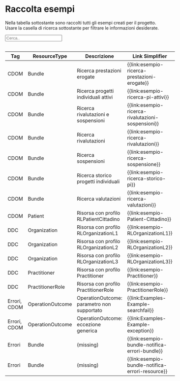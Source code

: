 <html>
  <head>
    <script src="https://ajax.googleapis.com/ajax/libs/jquery/3.6.0/jquery.min.js"></script>
    <script>
      $(document).ready(function () {
        $("#myInput").on("keyup", function () {
          var value = $(this).val().toLowerCase();
          $("#myTable tr").filter(function () {
            $(this).toggle($(this).text().toLowerCase().indexOf(value) > -1);
          });
        });
      });
    </script>
  </head>
  <body>
    <h1>Raccolta esempi</h1>
    <div>
      <p>
        Nella tabella sottostante sono raccolti tutti gli esempi creati per il progetto.
        <br />
        Usare la casella di ricerca sottostante per filtrare le informazioni
        desiderate.
      </p>
      <input id="myInput" type="text" placeholder="Cerca.." />
    </div>
    <br/>
    <table style="width: fit-content">
      <thead>
        <tr>
          <th>Tag</th>
          <th>ResourceType</th>
          <th>Descrizione</th>
          <th>Link Simplifier</th>
        </tr>
      </thead>
      <tbody id="myTable">
        <tr>
          <td>CDOM</td>
          <td>Bundle</td>
          <td>Ricerca prestazioni erogate</td>
          <td>{{link:esempio-ricerca-prestazioni-erogate}}</td>
        </tr>
        <tr>
          <td>CDOM</td>
          <td>Bundle</td>
          <td>Ricerca progetti individuali attivi</td>
          <td>{{link:esempio-ricerca-pi-attivi}}</td>
        </tr>
        <tr>
          <td>CDOM</td>
          <td>Bundle</td>
          <td>Ricerca rivalutazioni e sospensioni</td>
          <td>{{link:esempio-ricerca-rivalutazioni-sospensioni}}</td>
        </tr>
        <tr>
          <td>CDOM</td>
          <td>Bundle</td>
          <td>Ricerca rivalutazioni</td>
          <td>{{link:esempio-ricerca-rivalutazioni}}</td>
        </tr>
        <tr>
          <td>CDOM</td>
          <td>Bundle</td>
          <td>Ricerca sospensioni</td>
          <td>{{link:esempio-ricerca-sospensione}}</td>
        </tr>
        <tr>
          <td>CDOM</td>
          <td>Bundle</td>
          <td>Ricerca storico progetti individuali</td>
          <td>{{link:esempio-ricerca-storico-pi}}</td>
        </tr>
        <tr>
          <td>CDOM</td>
          <td>Bundle</td>
          <td>Ricerca valutazioni</td>
          <td>{{link:esempio-ricerca-valutazioni}}</td>
        </tr>
        <tr>
          <td>CDOM</td>
          <td>Patient</td>
          <td>Risorsa con profilo RLPatientCittadino</td>
          <td>{{link:esempio-Patient-Cittadino}}</td>
        </tr>
        <tr>
          <td>DDC</td>
          <td>Organization</td>
          <td>Risorsa con profilo RLOrganizationL1</td>
          <td>{{link:esempio-RLOrganizationL1}}</td>
        </tr>
        <tr>
          <td>DDC</td>
          <td>Organization</td>
          <td>Risorsa con profilo RLOrganizationL2</td>
          <td>{{link:esempio-RLOrganizationL2}}</td>
        </tr>
        <tr>
          <td>DDC</td>
          <td>Organization</td>
          <td>Risorsa con profilo RLOrganizationL3</td>
          <td>{{link:esempio-RLOrganizationL3}}</td>
        </tr>
        <tr>
          <td>DDC</td>
          <td>Practitioner</td>
          <td>Risorsa con profilo Practitioner</td>
          <td>{{link:esempio-Practitioner}}</td>
        </tr>
        <tr>
          <td>DDC</td>
          <td>PractitionerRole</td>
          <td>Risorsa con profilo PractitionerRole</td>
          <td>{{link:esempio-PractitionerRole}}</td>
        </tr>
        <tr>
          <td>Errori, CDOM</td>
          <td>OperationOutcome</td>
          <td>OperationOutcome: parametro non supportato</td>
          <td>{{link:Examples-Example-searchfail}}</td>
        </tr>
        <tr>
          <td>Errori, CDOM</td>
          <td>OperationOutcome</td>
          <td>OperationOutcome: eccezione generica</td>
          <td>{{link:Examples-Example-exception}}</td>
        </tr>
        <tr>
          <td>Errori</td>
          <td>Bundle</td>
          <td>(missing)</td>
          <td>{{link:esempio-bundle-notifica-errori-bundle}}</td>
        </tr>
        <tr>
          <td>Errori</td>
          <td>Bundle</td>
          <td>(missing)</td>
          <td>{{link:esempio-bundle-notifica-errori-resource}}</td>
        </tr>
      </tbody>
    </table>
  </body>
</html>






